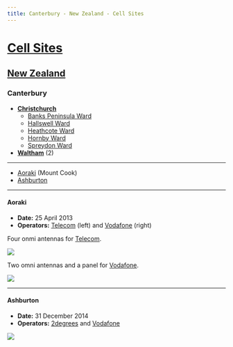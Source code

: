```yaml
---
title: Canterbury - New Zealand - Cell Sites
---
```


# [Cell Sites](../../)

## [New Zealand](../)

### Canterbury

* **[Christchurch](christchurch)**
  * [Banks Peninsula Ward](banks-peninsula)
  * [Hallswell Ward](hallswell)
  * [Heathcote Ward](heathcote)
  * [Hornby Ward](hornby)
  * [Spreydon Ward](spreydon)
* **[Waltham](waltham)** (2)

---

* [Aoraki](#aoraki) (Mount Cook)
* [Ashburton](#ashburton)

---

#### Aoraki

* **Date:** 25 April 2013
* **Operators:** [Telecom] (left) and [Vodafone] (right)

Four onmi antennas for [Telecom].

![](https://f001.backblazeb2.com/file/CellSites/NZ/CAN/20130425-123231.jpg)

Two omni antennas and a panel for [Vodafone].

![](https://f001.backblazeb2.com/file/CellSites/NZ/CAN/20130425-123144.jpg)

---

#### Ashburton

* **Date:** 31 December 2014
* **Operators:** [2degrees] and [Vodafone]

![](https://f001.backblazeb2.com/file/CellSites/NZ/CAN/20141231-134244.jpg)

[2degrees]: https://en.wikipedia.org/wiki/2degrees
[Telecom]: https://en.wikipedia.org/wiki/Spark_New_Zealand
[Vodafone]: https://en.wikipedia.org/wiki/Vodafone_New_Zealand
